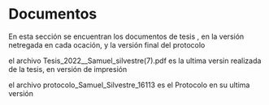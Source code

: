 # Documentos


En esta sección se encuentran los documentos de tesis , en la versión netregada en cada ocación, y la versión final del protocolo 



el archivo Tesis_2022__Samuel_silvestre(7).pdf es la ultima versin realizada de la tesis, en versión de impresión

el archivo protocolo_Samuel_Silvestre_16113 es el Protocolo en su ultima versión
